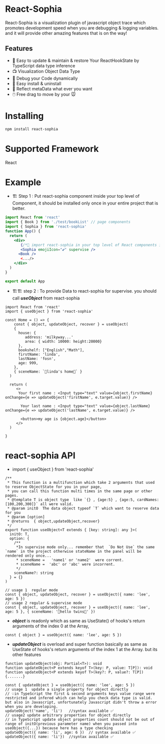 # React-Sophia

React-Sophia is a visualization plugin of javascript object trace which promotes development speed when you are debugging & logging variables. and it will provide other amazing features that is on the way!

## Features

- 🧹 Easy to update & maintain & restore Your ReactHookState by TypeScript data type inference
- 📺 Visualization Object Data Type
- 🐛 Debug your Code dynamically
- 🔌 Easy install & uninstall
- 🔮 Reflect metaData what ever you want
- 🖱️ Free drag to move by your 🐭

# Installing

```bash
npm install react-sophia
```

# Supported Framework

React

# Example

- 🏗️ Step 1 : Put react-sophia component inside your top level of Component, it should be installed only once in your entire project that is better.

```jsx
import React from 'react'
import { Book } from './test/bookList' // page components
import { Sophia } from 'react-sophia'
function App() {
  return (
    <div>
       {/*🥦 import react-sophia in your top level of React components is recommended 🥦 */}
       <Sophia emojiIcon="💕" supervise />
      <Book />
       <.../>
    </div>
  )
}

export default App
```

- 🏗️🏗️ step 2 : To provide Data to react-sophia for supervise. you should call **_useObject_** from react-sophia

```tsx
import React from 'react'
import { useObject } from 'react-sophia'

const Home = () => {
    const { object, updateObject, recover } = useObject(
    {
      house: {
         address: 'milkyway...'
         area: { width: 10000: height:20000}
      },
      bookshelf: ["English","Math"],
      firstName: 'linda',
      lastName: 'fosn',
      age: 999,
    },
    { sceneName: `🦠linda's home🦠` }
  )

  return (
     <>
      Your first name : <Input type="text" value={object.firstName} onChange={e => updateObject('firstName', e.target.value)} />

       Your last name : <Input type="text" value={object.lastName} onChange={e => updateObject('lastName', e.target.value)} />

       <button>my age is {object.age}</button>
     </>
  )

}
```

# react-sophia API

- import { useObject } from 'react-sophia'

```tsx
/**
 * This function is a multifunction which take 2 arguments that used to reserve ObjectState for you in your page,
 * you can call this function multi times in the same page or other pages.
 * @template T is object type  like `{} , {age:5} , {age:5, cardNames:[100,200,300]}` all were valid.
 * @param initO  The data object typeof `T` which want to reserve data for you
 * @param [option]
 * @returns  { object,updateObject,recover}
 */
export function useObject<T extends { [key: string]: any }>(
  initO: T,
  option: {
    /**
     *In supervise mode only... remember that  `Do Not Use` the same `name` in the project otherwise stateName in the panel will be rendered only once...
     * sceneName =   'name1' or 'name2'  were corrent.
     * sceneName =  'abc' or 'abc' were incorrent.
     */
    sceneName?: string
  } = {}
)

// usage 1  regular mode
const { object, updateObject, recover } = useObject({ name: 'lee', age: 5 })
// usage 2 regular & supervise mode
const { object, updateObject, recover } = useObject({ name: 'lee', age: 5 }, { sceneName: '🐷hello twins🐷' })
```

- **_object_** is readonly which as same as UseState<T>() of hooks's return arguments of the index 0 at the Array,

```tsx
const { object } = useObject({ name: 'lee', age: 5 })
```

- **_updateObject_** is overload and super function basically as same as UseState<T> of hooks's return arguments of the index 1 at the Array. but its other features

```tsx
function updateObject(obj: Partial<T>): void
function updateObject<P extends keyof T>(key: P, value: T[P]): void
function updateObject<P extends keyof T>(key?: P, value?: T[P]) {.......}

const { updateObject } = useObject({ name: 'lee', age: 5 })
// usage 1  update a single property for object directly
// 💡in TypeScript the first & second arguments keys value range were restricted and infered which can help you check data type is valid. but also in Javascript, unfortunately Javascript didn't throw a error when you are developing.
updateObject('name', 'li')   //syntax available ✅
// usage2 update arbitrary properties for object directly
// in TypeScript update object properties count should not be out of range of initO(previous parameter name) when you passed into useObject({...}) because here has a type checking
updateObject({ name: 'li', age: 6 })  // syntax available ✅
updateObject({ name: 'li'})  //syntax available ✅
```
